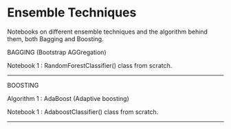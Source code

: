 # Ensemble Techniques
Notebooks on different ensemble techniques and the algorithm behind them, both Bagging and Boosting.

BAGGING (Bootstrap AGGregation)

Notebook 1 : RandomForestClassifier() class from scratch.
___________________________________________________________________________________________________________________________________________________________________________________

BOOSTING

Algorithm 1 : AdaBoost (Adaptive boosting)

Notebook 1 : AdaboostClassifier() class from scratch.
___________________________________________________________________________________________________________________________________________________________________________________
